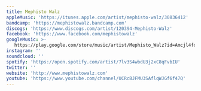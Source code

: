 ```yaml
---
title: Mephisto Walz
appleMusic: 'https://itunes.apple.com/artist/mephisto-walz/30836412'
bandcamp: 'https://mephistowalz.bandcamp.com'
discogs: 'https://www.discogs.com/artist/120394-Mephisto-Walz'
facebook: 'https://www.facebook.com/mephistowalz'
googleMusic: >-
   https://play.google.com/store/music/artist/Mephisto_Walz?id=Amcjl4fd5lc47ycad5sj2jm3bim
instagram: ''
soundcloud: ''
spotify: 'https://open.spotify.com/artist/7lv3S4wbdU3j2xC8qFvbIU'
twitter: ''
website: 'http://www.mephistowalz.com'
youtube: 'https://www.youtube.com/channel/UCRcBJFMU3SAflqWJGf6f47Q'
---
```

